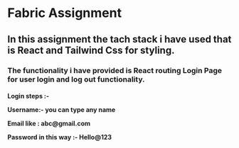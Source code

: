 <h1>Fabric Assignment
<h2>In this assignment the tach stack i have used that is React and Tailwind Css for styling.
<h3>The functionality i have provided is React routing Login Page for user login and log out functionality.
<h4>Login steps :-
<p>Username:- you can type any name
<p>Email like : abc@gmail.com
<p>Password in this way :- Hello@123 
